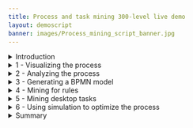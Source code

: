 ```yaml
---
title: Process and task mining 300-level live demo
layout: demoscript
banner: images/Process_mining_script_banner.jpg
---
```


<span id="top"></span>

<details markdown="1">

<summary>Introduction</summary><br/>

Today we will look at how IBM’s process mining capabilities are used to discover and analyze business processes and identify areas for improvement. We will use a customer account closing example to showcase how process mining helps an organization meet regulatory requirements while also reducing process execution cost.

By using the data from enterprise applications, we’ll see how process mining discovers and analyzes processes as they actually are, not as we think -- or hope -- they might be.  We’ll use the analysis capabilities to find process deviations and bottlenecks. Task mining will give us a complete picture of the end-end-end process by incorporating work done at the desktop level.  We’ll then use simulation to predict the benefits of implementing process improvements before making any automation investments.

Let’s get started.

(Demo intro slides <a href="./files/Process and Task Mining Platinum Demo - Intro deck.pptx" target="_blank" rel="noreferrer">here</a>)

(Printer-ready PDF of demo script <a href="./files/300-Process-and-task-mining-Demo-Script.pdf" target="_blank" rel="noreferrer">here</a>)


**[Go to top](#top)**

</details>
<span id="spanID"></span>
<details markdown="1">

<summary>1 - Visualizing the process</summary>
<br/>

| **1.1** | **Introduce the process challenges** |
| :--- | :--- |
| **Narration** | Focus Bank is a regional bank that is not meeting its regulatory requirements. The bank is required to complete all account closure requests within fourteen days. The bank knows it is not achieving this requirement, but is not sure why. Additionally, the bank performed over 60,000 account closures per year and suspects it could reduce process execution costs. However, it is unsure where to start. |

| **1.2** | **Visualize the end-to-end process** |
| :--- | :--- |
| **Narration** | Analyzing processes in process mining starts with importing log files from the applications used in your business processes. Focus Bank’s account closing process uses a customer service system to take the customer’s request, a network access application to remove online access to the accounts and banking systems to liquidate and delete the account. |
| **Action** &nbsp; 1.2.1 | Show the **Data source** page within the Process mining workspace, which you opened during demo preparation. <br/> <img src="https://raw.githubusercontent.com/ibm-garage-tsa/platinum-demos/master/src/pages/300-business-automation-process-and-task-mining/images/1-2-1.png" width="800" /> |
| **Narration** | Log files are uploaded from the Datasource tab. Process mining accepts CSV or XES files as a data source. An API is available to programmatically upload log files. Once the file is uploaded, it is mapped to the relevant data columns. There are three mandatory columns: Process ID, Activity, and Time. Process ID can be anything that uniquely identifies each process instance or case, such as request number, order number, etc. For deeper analysis, it is recommended to add up to sixty additional custom fields. This will provide richer context data about each case and enhance the analysis. <br/><br/> Now that the data is loaded, let’s look at how process mining provides an end-to-end view of the account closure process. |
| **Action** &nbsp; 1.2.2 | Click the **Model** tab (1), and click the **x** (2) to close the **View options** panel. <br/> <img src="https://raw.githubusercontent.com/ibm-garage-tsa/platinum-demos/master/src/pages/300-business-automation-process-and-task-mining/images/1-2-2.png" width="800" /> |
| **Narration** | We are looking at the end-to-end process for Focus Bank’s account closure process. This is provided here in the Model view perspective. <br/><br/> The business data imported from Focus Bank’s applications is used to automatically create and visualize the end-to-end account closure process, including all activities and paths. The account closure process spans multiple departments and business applications, all from which process mining algorithms correlate business data. <br/><br/> The darker color of an activity box indicates the activity was performed more frequently. For example, removing online access to the account (here labeled 'BO Service Closure') is dark blue because it is performed for most account closures. The same with the process flow lines. The darker the flow lines, the more frequent the process path is followed. For example, the flow line from 'BO Service Closure' to 'Close Reservation' is performed frequently and therefore has a darker flow line. |


**[Go to top](#top)**

</details>
<span id="spanID"></span>
<details markdown="1">

<summary>2 - Analyzing the process</summary>
<br/>

| **2.1** | **Case variant analysis** |
| :--- | :--- |
| **Narration** | From this visualization, we’ll start to analyze the discovered process. First, we’ll look at the various process paths taken to complete each account closure request. We call this *case variant analysis*. |
| **Action** &nbsp; 2.1.1 | Click the **Variants** icon. <br/> <img src="https://raw.githubusercontent.com/ibm-garage-tsa/platinum-demos/master/src/pages/300-business-automation-process-and-task-mining/images/2-1-1.png" width="800" /> |
| **Narration** | Each account closure request is called a case. A process variant is the unique path a case takes to complete the account closure process (from start to end). Here we see the list of unique process variants with the percentage each is followed. This shows which paths are most frequently followed. For example, the most frequently followed path is taken about 36% of the time. |
| **Action** &nbsp; 2.1.2 | Click the first variant (1). Click the **X** (2) to close the **Process variants** panel. <br/> <img src="https://raw.githubusercontent.com/ibm-garage-tsa/platinum-demos/master/src/pages/300-business-automation-process-and-task-mining/images/2-1-2.png" width="800" /> |
| **Narration** | When we select the first process variant, the visualization updates to display the steps unique to that variant. This path is taking almost twenty days on average to complete each account closure request. The most frequent variant is not meeting our regulatory requirement to complete the account closure within fourteen days. |

| **2.2** | **Reference model analysis** |
| :--- | :--- |
| **Action** &nbsp; 2.2.1 | Click the **Conformance** icon. <br/> <img src="https://raw.githubusercontent.com/ibm-garage-tsa/platinum-demos/master/src/pages/300-business-automation-process-and-task-mining/images/2-2-1.png" width="800" /> |
| **Narration** | We’ve completed our first view of process analysis. Let’s see how the account closure process behaves versus what was expected. <br/><br/> Process modeling and process mining tools complement each other very well. Focus Bank had previously mapped out the account closure process using IBM Blueworks Live, which is a cloud-based collaborative process modeling application. They published a reference model to define how they intended the process to be performed, but they had no way to compare the reference model against the real-world performance. They simply had to hope the process was being performed as intended. <br/><br/> Using the process mining tool, the bank imported their Business Process Modeling Notation (BPMN) model from IBM Blueworks Live. They compared the documented (reference) model to the actual (data-derived) model. |
| **Action** &nbsp; 2.2.2 | In the **Model conformance** panel, under **Model view options**, select **Reference model** to show the reference model (i.e., the BlueWorks Live model). Then, select **Data derived model** to show the data-driven model (i.e., the process mining model). Lastly, select **Compare both models**. <br/> <img src="https://raw.githubusercontent.com/ibm-garage-tsa/platinum-demos/master/src/pages/300-business-automation-process-and-task-mining/images/2-2-2.png" width="800" /> |
| **Narration** | By selecting ‘Reference,’ we visualize the reference model. <br/><br/> By selecting ‘Data-derived,’ we visualize the data-derived model. The data-derived model looks more complex. There are differences between what people thought the process should be and what is really occurring. <br/><br/> By selecting ‘Compare,’ we visualize the differences between the two models. A red-highlighted box is an activity occurring during real-world process execution but not included in the reference process. We see there are five such activities highlighted in red. As detailed in the comparison chart on the right, all these activities: 1) add significant time to completing account closure, 2) add significant cost, and 3) occur with significant frequency. Most notable is the unexpected activity ‘Complete Account Removal.’ In the reference model, we expected to remove the account with the ‘BO Service Closure’ activity. However, the data-derived model shows that an additional step, ‘Complete Account Removal,’ was needed to complete over 8,000 account closure requests. <br/><br/> Activities and process flow lines that are only present in the reference model are shown using yellow boxes and arrows. Activities present in both models are displayed using blue boxes (dark or light blue depending on the frequency).  Black arrows indicate the process flow line is present in both models. <br/><br/> We also see the impact of time and cost on not following the reference model. When the reference model is followed, it takes about 18 days per case. When we don’t follow the reference model, it takes an average of over 26 days. |
| **Action** &nbsp; 2.2.3 | Return to the main screen by clicking the **Conformance** icon. <br/> <img src="https://raw.githubusercontent.com/ibm-garage-tsa/platinum-demos/master/src/pages/300-business-automation-process-and-task-mining/images/2-2-3.png" width="800" /> |

| **2.3** | **Performance management** |
| :--- | :--- |
| **Narration** | Process mining provides various ways to analyze the performance of the account closure process. The primary dimensions to consider are time, cost, and rework. For each of these dimensions, Key Performance Indicators (KPIs) are defined and visualized in the analysis. |
| **Action** &nbsp; 2.3.1 | Click the **Eye** icon (1) to show the **View options** panel. Change the **View mode** to **Duration** (2). <br/> <img src="https://raw.githubusercontent.com/ibm-garage-tsa/platinum-demos/master/src/pages/300-business-automation-process-and-task-mining/images/2-3-1.png" width="800" /> |
| **Narration** | Let’s see how the account closure process is performing based on time. 'BO Service Closure' is one of the activities taking the most time within the process. On average it takes more than a week to complete the activity. Since almost every case flows through this activity, this is our fundamental process bottleneck. |
| **Action** &nbsp; 2.3.2 | Set **KPI palette** to **On**. <br/> <img src="https://raw.githubusercontent.com/ibm-garage-tsa/platinum-demos/master/src/pages/300-business-automation-process-and-task-mining/images/2-3-2.png" width="800" /> |
| **Narration** | Next, let’s consider KPI measurement.  Defining KPIs for the process facilitates process analysis. KPIs for individual activity durations provide insights into whether actual durations are meeting expectations. <br/><br/> The KPI view indicates two of the average activity durations (highlighted in red) are not meeting expectations, including ‘BO Service Closure.’ In addition, one activity for account closure (highlighted in yellow) is at risk of not meeting expectations. |

<br/>

**[Go to top](#top)**

</details>
<span id="spanID"></span>
<details markdown="1">

<summary>3 - Generating a BPMN model</summary><br/>

| **3.1** | **BPMN generation** |
| :--- | :--- |
| **Narration** | Focus Bank generated a standard BPMN (Business Process Modeling Notation) diagram of the Account Closure process. Just like the other data-driven views, this model is generated from actual process data. |
| **Action** &nbsp; 3.1.1 | Click the **BPMN** tab and wait for the model to generate. <br/> <img src="https://raw.githubusercontent.com/ibm-garage-tsa/platinum-demos/master/src/pages/300-business-automation-process-and-task-mining/images/3-1-1.png" width="800" /> |
| **Narration** | The account closure activities, swim lanes, decision points, and process flows are shown in the BPMN diagram. |

<br/>

**[Go to top](#top)**

</details>
<span id="spanID"></span>
<details markdown="1">

<summary>4 - Mining for rules</summary><br/>

| **4.1** | **Rules discovery** |
| :--- | :--- |
| **Narration** | Since the BPMN model was generated from actual account closure data, each decision point in the model has real data behind it. Clicking each decision box shows the results of what we refer to as rules discovery. |
| **Action** &nbsp; 4.1.1 | Click the **drop-down list** icon (1) next to **Create simulation**. Click **Discovery decision rules** (2). <br/> <img src="https://raw.githubusercontent.com/ibm-garage-tsa/platinum-demos/master/src/pages/300-business-automation-process-and-task-mining/images/4-1-1.png" width="800" /> |
| **Action** &nbsp; 4.1.2 | Click the decision gateway labeled **GW-XOR-19** (after **Liquidate Account**). <br/> <img src="https://raw.githubusercontent.com/ibm-garage-tsa/platinum-demos/master/src/pages/300-business-automation-process-and-task-mining/images/4-1-2.png" width="800" /> |
| **Narration** | For example, we can see why the account closure requires the extra step 'Make Adjustment.' It happens based on the status of the account closure request. <br/><br/> We can export the BPMN and decision mining rules to workflow and decision management tools, such as IBM Cloud Pak for Business Automation. |
| **Action** &nbsp; 4.1.3 | Click the **X** on the top right to close the **Gateway information** screen. <br/> <img src="https://raw.githubusercontent.com/ibm-garage-tsa/platinum-demos/master/src/pages/300-business-automation-process-and-task-mining/images/4-1-3.png" width="800" /> |
| **Action** &nbsp; 4.1.4 | Click the **X** again to close the **Rules overview** screen. <br/> <img src="https://raw.githubusercontent.com/ibm-garage-tsa/platinum-demos/master/src/pages/300-business-automation-process-and-task-mining/images/4-1-3-.png" width="800" /> |
| **Action** &nbsp; 4.1.5 | Click the **Model** tab. <br/> <img src="https://raw.githubusercontent.com/ibm-garage-tsa/platinum-demos/master/src/pages/300-business-automation-process-and-task-mining/images/4-1-4.png" width="800" /> |

<br/>

**[Go to top](#top)**

</details>
<span id="spanID"></span>
<details markdown="1">

<summary>5 - Mining desktop tasks</summary><br/>

| **5.1** | **Task mining introduction** |
| :--- | :--- |
| **Narration** | Now, let’s focus on the bottleneck caused by the 'BO Service Closure' activity we found through the activity duration analysis. We identified the bottleneck but need more information to fully understand why it is happening. Task mining provides details of what is happening during the 'BO Service Closure' activity at the desktop level. <br/><br/> Task mining complements process mining by providing analysis of activities performed on an individual’s desktop. Task mining records, analyzes, and generates insights about user interactions with software applications. Think of task mining as replacing traditional time and motion studies. <br/><br/> We’re able to combine the server activity with the desktop activity to get a complete view of how the process is performed, including where specific individuals or teams are spending their time. This approach to process discovery helps identify opportunities for automation. <br/><br/> We can drill down into the 'BO Service Closure' activity to see the resources performing the activity. This table shows that the user group called 'BOC' is performing most of the work (96% of the time). |
| **Action** &nbsp; 5.1.1 | Click the **BO Service Closure** activity (1) and then the **Show activity statistics** icon (2). <br/> <img src="https://raw.githubusercontent.com/ibm-garage-tsa/platinum-demos/master/src/pages/300-business-automation-process-and-task-mining/images/5-1-1.png" width="800" /> |
| **Action** &nbsp; 5.1.2 | On the **Activity statistics** page, set the **View details for cases by** to **Resource**. <br/> <img src="https://raw.githubusercontent.com/ibm-garage-tsa/platinum-demos/master/src/pages/300-business-automation-process-and-task-mining/images/5-1-1-.png" width="800" /> |
| **Narration** | In this case, we will want to record users in the 'BOC' group, since they perform this activity 96% of the time. If necessary, we could record multiple groups of users to complete our task mining analysis. Once the task mining data is recorded, it is integrated into the process flow discovered in the process mining model. |
| **Action** &nbsp; 5.1.3 | Close the **Activity statistics** screen by clicking the **X** on the top right. <br/> <img src="https://raw.githubusercontent.com/ibm-garage-tsa/platinum-demos/master/src/pages/300-business-automation-process-and-task-mining/images/5-1-2.png" width="800" /> |
| **Action** &nbsp; 5.1.4 | Click the **Launch task mining process** icon. <br/> <img src="https://raw.githubusercontent.com/ibm-garage-tsa/platinum-demos/master/src/pages/300-business-automation-process-and-task-mining/images/5-1-3.png" width="800" /> |
| **Narration** | A new window opens with the task mining view for the 'BO Service Closure' activity. All the capabilities we reviewed for process mining are available for task mining. We see the frequency of each step of the 'BO Service Closure' activity. These are the desktop steps needed to complete this activity, such as using the software applications and websites needed to close the account. |
| **Action** &nbsp; 5.1.5 | In the **View options** panel, under **Model view**, set the **View mode** to **Duration** (1). Click the **Variants** icon (2). <br/> <img src="https://raw.githubusercontent.com/ibm-garage-tsa/platinum-demos/master/src/pages/300-business-automation-process-and-task-mining/images/5-1-4.png" width="800" /> |
| **Narration** | We can view the variants for this activity.  The most frequent variant occurs just over 50% of the time.  Therefore, automating the first variant would impact at least half of the total account closures. |

| **5.2** | **Task mining analysis** |
| :--- | :--- |
| **Narration** | Next, let's perform a deeper analysis of the 'BO Service Closure' task. |
| **Action** &nbsp; 5.2.1 | Click the **Analytics** icon. <br/> <img src="https://raw.githubusercontent.com/ibm-garage-tsa/platinum-demos/master/src/pages/300-business-automation-process-and-task-mining/images/5-2-1.png" width="800" /> |
| **Narration** | Analytic views, such as this one, can be created by business users and shared within your organization. As you discover and analyze new processes, you can create and share new views as needed. This level of analysis is used to determine the benefits, such as Return on Investment (ROI), that can be realized from automation. <br/><br/> The discovered task model and variants appear on the left. For each variant, we’ve discovered the individual subtasks that compose the ‘BO Service Closure’ task. <br/><br/> In the top center, we see ‘Productivity by Subtask.’ Each subtask time is composed of: <br/> • *Productive time*: Actual time spent on each specific subtask <br/> • *Idle time*: Time spent away from the desktop or not working on any monitored tasks <br/><br/> This analysis reveals the potential impact of how much time we would save from automation. It is quite common for analysts to base their ROI analysis on total subtask times because they do not realize or can’t measure the idle time and time spent on other tasks. With task mining, we have identified the actual time spent on a specific task as we build our business case for prioritization. |
| **Action** &nbsp; 5.2.2 | In the **Time Consumed by Application** panel at the bottom, hover within any of the activities to see the total time spent using the application. <br/><br/> <inline-notification text="Hover inside the bar on a particular color section. Highlight a single color, such as the blue or orange part. "></inline-notification> <br/> <img src="https://raw.githubusercontent.com/ibm-garage-tsa/platinum-demos/master/src/pages/300-business-automation-process-and-task-mining/images/5-2-3.png" width="800" /> |
| **Narration** | In the bottom center, the ‘Time Consumed by Application’ panel shows the time spent in the individual applications used to complete the ‘BO Service Closure’ task.  Each bar represents a software application broken down by the total time spent performing each activity. <br/><br/> We’ll exit the task mining view so we can move on to simulation. |
| **Action** &nbsp; 5.2.3 | Click the **Analytics** icon (1) and then **Processes** (2). <br/> <img src="https://raw.githubusercontent.com/ibm-garage-tsa/platinum-demos/master/src/pages/300-business-automation-process-and-task-mining/images/5-2-4.png" width="800" /> |
| **Action** &nbsp; 5.2.4 | Click **Processes**. <br/> <img src="https://raw.githubusercontent.com/ibm-garage-tsa/platinum-demos/master/src/pages/300-business-automation-process-and-task-mining/images/5-2-5.png" width="800" /> |
| **Action** &nbsp; 5.2.5 | Click **Account Closure**. <br/> <img src="https://raw.githubusercontent.com/ibm-garage-tsa/platinum-demos/master/src/pages/300-business-automation-process-and-task-mining/images/5-2-6.png" width="800" /> |

<br/>

**[Go to top](#top)**

</details>
<span id="spanID"></span>
<details markdown="1">

<summary>6 - Using simulation to optimize the process</summary>
<br/>

| **6.1** | **Simulation** |
| :--- | :--- |
| **Narration** | We identified opportunities to address the two main problems with the Account Closure process: (1) time to complete and (2) execution cost. Before acting, it is critical for the bank to understand the impact of planned changes and the expected outcome. The bank used simulation to predict the benefits of making changes to the process. |
| **Action** &nbsp; 6.1.1 | Click the **BPMN** tab (1) and then **Create simulation** (2). <br/> <img src="https://raw.githubusercontent.com/ibm-garage-tsa/platinum-demos/master/src/pages/300-business-automation-process-and-task-mining/images/6-1-1.png" width="800" /> |
| **Action** &nbsp; 6.1.2 | Provide a **Simulation title** [such as '**Account Closure**'] (1), and click **Create simulation** (2). <br/> <img src="https://raw.githubusercontent.com/ibm-garage-tsa/platinum-demos/master/src/pages/300-business-automation-process-and-task-mining/images/6-1-2.png" width="800" /> |
| **Narration** | As they consider possible process improvements, the bank compares the modified process to the currently executing process. This enables them to identify which changes would yield the greatest business benefits.  They are therefore able to validate the business case before making the investment to change the process. <br/><br/> The bank uses simulation to determine the impact of changes to individual activities and to the end-to-end process. They start with a simulation scenario that is pre-loaded with the historical account closure process data. From there, they change the simulation parameters, run the simulation, and compare the actual process to the simulated scenario. <br/><br/> For the 'Account Closure' process, the bank focuses on meeting the regulatory requirement of fourteen days to process account closure requests. Their previous analysis identifies that the main process bottleneck is the 'BO Service Closure' activity. |
| **Action** &nbsp; 6.1.3 | Scroll down to show different activities. <br/> <img src="https://raw.githubusercontent.com/ibm-garage-tsa/platinum-demos/master/src/pages/300-business-automation-process-and-task-mining/images/6-1-3.png" width="800" /> |
| **Narration** | From here, the bank starts with historical process data and changes staffing levels, work hours, date ranges, etc. They could also filter by business data, such as region, to isolate or compare individual locations. |
| **Action** &nbsp; 6.1.4 | Scroll to the **BO Service Closure** activity. <br/><br/> Highlight the following: <br/> •	**Settings** – Change staff availability, total service time, and actual working time <br/> •	**Scheduling** – Change hours of operation <br/> •	**RPA** – Automate a task <br/> <img src="https://raw.githubusercontent.com/ibm-garage-tsa/platinum-demos/master/src/pages/300-business-automation-process-and-task-mining/images/6-1-4.png" width="800" /> |
| **Narration** | Using process mining, the bank identifies the bottleneck caused by the 'BO Service Closure' activity. They further identify, using task mining, that over 50% of the tasks for this activity follow the same steps to complete. They suspect the activity could be fully automated, due to the low number of task variants. They simulate the outcome of automating this step with RPA. |
| **Action** &nbsp; 6.1.5 | Select the **Robotic quote** tab and change the percentage of automation to **100%**. <br/> <img src="https://raw.githubusercontent.com/ibm-garage-tsa/platinum-demos/master/src/pages/300-business-automation-process-and-task-mining/images/percentage.png" width="800" /> |
| **Action** &nbsp; 6.1.6 | Click **Run Simulation**. <br/> <img src="https://raw.githubusercontent.com/ibm-garage-tsa/platinum-demos/master/src/pages/300-business-automation-process-and-task-mining/images/6-1-6.png" width="800" /> <br/><br/> You will see the following simulation results: <br/> <img src="https://raw.githubusercontent.com/ibm-garage-tsa/platinum-demos/master/src/pages/300-business-automation-process-and-task-mining/images/6-1-6-.png" width="800" /> |
| **Narration** | The bank is now able see the results of making this change from the “as-is” model compared to the “to-be” model. With this new automation, the bank is expected to reduce the average end-to-end account closure time from about 21 days to under 13 days, while also reducing the average cost of each case. <br/><br/> The 'Case duration and count' chart shows the as-is process in blue and the simulated results in purple. In the simulated results (purple), the average service time is much lower and much more stable than the as-is results. The daily average number of active cases is also stable. This confirms the expected performance improvement when RPA is used to automate the ‘BO Service Closure’ activity. |

<br/>

**[Go to top](#top)**

</details>
<span id="spanID"></span>
<details markdown="1">

<summary>Summary</summary><br/>

Using a customer account closure example, we’ve shown how process mining is used to discover and analyze business processes and identify areas for improvement. Before process mining, the bank had very little knowledge of how to improve regulatory compliance or reduce cost. <br/><br/> The bank leveraged process mining to analyze the current process, including comparing the current process performance to their reference model. Next, they identified opportunities to alleviate the problems. They used task mining to drill down to the desktop activity level. Finally, they simulated how to use automation to get back into compliance and reduce overall costs.

Thank you for attending today's presentation.

<br/>

**[Go to top](#top)**

</details>
